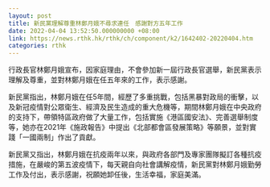 ```yaml
---
layout: post
title: 新民黨理解尊重林鄭月娥不尋求連任　感謝對方五年工作
date: 2022-04-04 13:52:50.000000000 +08:00
link: https://news.rthk.hk/rthk/ch/component/k2/1642402-20220404.htm
categories: rthk
---
```


行政長官林鄭月娥宣布，因家庭理由，不會參加新一屆行政長官選舉，新民黨表示理解及尊重，並對林鄭月娥在任五年來的工作，表示感謝。

新民黨指出，林鄭月娥在任5年間，經歷了多重挑戰，包括黑暴對政局的衝擊，以及新冠疫情對公眾衛生、經濟及民生造成的重大危機等，期間林鄭月娥在中央政府的支持下，帶領特區政府做了大量工作，包括實施《港區國安法》、完善選舉制度等，她亦在2021年《施政報告》中提出《北部都會區發展策略》等願景，並對實踐「一國兩制」作出了貢獻。

新民黨又指出，林鄭月娥在抗疫兩年以來，與政府各部門及專家團隊擬訂各種抗疫措施，在嚴峻的第五波疫情下，每天親自向社會講解疫情，新民黨對林鄭月娥勤勞工作及付出，表示感謝，祝願她卸任後，生活幸福，家庭美滿。

